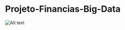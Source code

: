 # Projeto-Financias-Big-Data
![Alt text](https://static.poder360.com.br/2017/03/b3_bovespacetip.jpg "Optional title")
